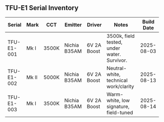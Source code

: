 ## TFU-E1 Serial Inventory

| Serial         | Mark | CCT     | Emitter       | Driver       | Notes                                     | Build Date |
|----------------|------|---------|---------------|--------------|-------------------------------------------|------------|
| TFU-E1-001     | Mk I | 3500K   | Nichia B35AM  | 6V 2A Boost  | 3500k, field tested, under water. Survivor.    | 2025-08-03 |
| TFU-E1-002     | Mk II| 5000K   | Nichia B35AM  | 6V 2A Boost  | Neutral-white, technical work/clarity     | 2025-08-13 |
| TFU-E1-003     | Mk I | 3500K   | Nichia B35AM  | 6V 2A Boost  | Warm-white, low signature, field-tuned    | 2025-08-14 |
